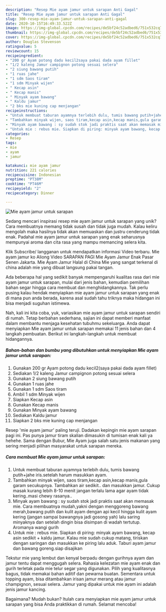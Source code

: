 ```yaml
---
description: "Resep Mie ayam jamur untuk sarapan Anti Gagal"
title: "Resep Mie ayam jamur untuk sarapan Anti Gagal"
slug: 300-resep-mie-ayam-jamur-untuk-sarapan-anti-gagal
date: 2020-10-15T16:49:33.522Z
image: https://img-global.cpcdn.com/recipes/de5bf24c52adbed6/751x532cq70/mie-ayam-jamur-untuk-sarapan-foto-resep-utama.jpg
thumbnail: https://img-global.cpcdn.com/recipes/de5bf24c52adbed6/751x532cq70/mie-ayam-jamur-untuk-sarapan-foto-resep-utama.jpg
cover: https://img-global.cpcdn.com/recipes/de5bf24c52adbed6/751x532cq70/mie-ayam-jamur-untuk-sarapan-foto-resep-utama.jpg
author: Douglas Stevenson
ratingvalue: 5
reviewcount: 15
recipeingredient:
- "200 gr Ayam potong dadu kecil2saya pakai dada ayam fillet"
- "1/2 kaleng Jamur campignon potong sesuai selera"
- "2 siung bawang putih"
- "1 ruas jahe"
- "1 sdm Saos tiram"
- "1 sdm Minyak wijen"
- " Kecap asin"
- " Kecap manis"
- " Minyak ayam bawang"
- " Kaldu jamur"
- "2 bks mie kuning cap menjangan"
recipeinstructions:
- "Untuk membuat taburan ayamnya terlebih dulu, tumis bawang putih+jahe iris.setelah harum masukkan ayam."
- "Tambahkan minyak wijen, saos tiram,kecap asin,kecap manis,gula garam secukupnya. Tambahkan air sedikit.. dan masukkan jamur. Cukup masak kurang lebih 8-10 menit jangan terlalu lama agar ayam tidak kering..masi chewy rasanya.."
- "Minyak ayam bawang : sy sudah stok jadi praktis saat akan memasak mie. Cara membuatnya mudah,yakni dengan menggoreng bawang merah,bawang putih dan kulit ayam dengan api kecil hingga kulit ayam kering (jangan sampai bawangnya jadi gosong yah) lalu saring minyaknya dan setelah dingin bisa disimpan di wadah tertutup. Aromanya wangi gurih"
- "Untuk mie : rebus mie. Siapkan di piring: minyak ayam bawang, kecap asin sedikit + kaldu jamur. Kalau mie sudah cukup matang, tiriskan dengan saringan dan masukkan ke piring lalu aduk. Taburi ayam jamur dan bawang goreng.siap disajikan"
categories:
- Resep
tags:
- mie
- ayam
- jamur

katakunci: mie ayam jamur 
nutrition: 221 calories
recipecuisine: Indonesian
preptime: "PT38M"
cooktime: "PT46M"
recipeyield: "2"
recipecategory: Dinner

---
```



![Mie ayam jamur untuk sarapan](https://img-global.cpcdn.com/recipes/de5bf24c52adbed6/751x532cq70/mie-ayam-jamur-untuk-sarapan-foto-resep-utama.jpg)

Sedang mencari inspirasi resep mie ayam jamur untuk sarapan yang unik? Cara membuatnya memang tidak susah dan tidak juga mudah. Kalau keliru mengolah maka hasilnya tidak akan memuaskan dan justru cenderung tidak enak. Padahal mie ayam jamur untuk sarapan yang enak seharusnya mempunyai aroma dan cita rasa yang mampu memancing selera kita.

Klik Subscribe/ langganan untuk mendapatkan informasi Video terbaru. Mie ayam jamur ko Aliong Video SARAPAN PAGI Mie Ayam Jamur Enak Pasar Senen Jakarta. Mie Ayam Jamur Halal di China Mie yang sangat terkenal di china adalah mie yang dibuat langsung pakai tangan.

Ada beberapa hal yang sedikit banyak mempengaruhi kualitas rasa dari mie ayam jamur untuk sarapan, mulai dari jenis bahan, kemudian pemilihan bahan segar hingga cara membuat dan menghidangkannya. Tak perlu pusing kalau hendak menyiapkan mie ayam jamur untuk sarapan yang enak di mana pun anda berada, karena asal sudah tahu triknya maka hidangan ini bisa menjadi suguhan istimewa.


Nah, kali ini kita coba, yuk, variasikan mie ayam jamur untuk sarapan sendiri di rumah. Tetap berbahan sederhana, sajian ini dapat memberi manfaat dalam membantu menjaga kesehatan tubuhmu sekeluarga. Anda dapat menyiapkan Mie ayam jamur untuk sarapan memakai 11 jenis bahan dan 4 langkah pembuatan. Berikut ini langkah-langkah untuk membuat hidangannya.

<!--inarticleads1-->

##### Bahan-bahan dan bumbu yang dibutuhkan untuk menyiapkan Mie ayam jamur untuk sarapan:

1. Gunakan 200 gr Ayam potong dadu kecil2(saya pakai dada ayam fillet)
1. Sediakan 1/2 kaleng Jamur campignon potong sesuai selera
1. Gunakan 2 siung bawang putih
1. Gunakan 1 ruas jahe
1. Gunakan 1 sdm Saos tiram
1. Ambil 1 sdm Minyak wijen
1. Siapkan  Kecap asin
1. Gunakan  Kecap manis
1. Gunakan  Minyak ayam bawang
1. Sediakan  Kaldu jamur
1. Siapkan 2 bks mie kuning cap menjangan


Resep &#39;mie ayam jamur&#39; paling teruji. Dadakan kepingin mie ayam sarapan pagi ini. Pas punya jamur tiram skalian dimasukin di tumisan enak kali ya hehehe. Sama dengan Bubur, Mie Ayam juga salah satu jenis makanan yang sering menjadi pilihan masyarakat untuk sarapan mereka. 

<!--inarticleads2-->

##### Cara membuat Mie ayam jamur untuk sarapan:

1. Untuk membuat taburan ayamnya terlebih dulu, tumis bawang putih+jahe iris.setelah harum masukkan ayam.
1. Tambahkan minyak wijen, saos tiram,kecap asin,kecap manis,gula garam secukupnya. Tambahkan air sedikit.. dan masukkan jamur. Cukup masak kurang lebih 8-10 menit jangan terlalu lama agar ayam tidak kering..masi chewy rasanya..
1. Minyak ayam bawang : sy sudah stok jadi praktis saat akan memasak mie. Cara membuatnya mudah,yakni dengan menggoreng bawang merah,bawang putih dan kulit ayam dengan api kecil hingga kulit ayam kering (jangan sampai bawangnya jadi gosong yah) lalu saring minyaknya dan setelah dingin bisa disimpan di wadah tertutup. Aromanya wangi gurih
1. Untuk mie : rebus mie. Siapkan di piring: minyak ayam bawang, kecap asin sedikit + kaldu jamur. Kalau mie sudah cukup matang, tiriskan dengan saringan dan masukkan ke piring lalu aduk. Taburi ayam jamur dan bawang goreng.siap disajikan


Tekstur mie yang lembut dan kenyal berpadu dengan gurihnya ayam dan jamur tentu dapat menggugah selera. Rahasia kelezatan mie ayam enak dan gurih terletak pada mie telur segar yang digunakan. Pilih yang kualitasnya bagus, tidak memakai bahan aditif dan pewarna buatan. Sementara untuk topping ayam, bisa ditambahkan irisan jamur merang atau jamur champignon, sesuai selera. Jamur yang dipakai untuk mie ayam ini adalah jenis jamur kancing. 

Bagaimana? Mudah bukan? Itulah cara menyiapkan mie ayam jamur untuk sarapan yang bisa Anda praktikkan di rumah. Selamat mencoba!
